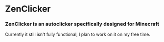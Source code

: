 # ZenClicker
### ZenClicker is an autoclicker specifically designed for Minecraft

Currently it still isn't fully functional, I plan to work on it on my free time.
